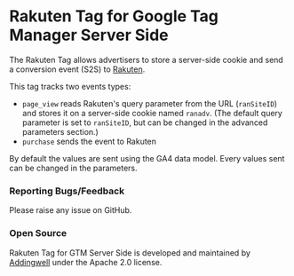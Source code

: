 # Rakuten Tag for Google Tag Manager Server Side

The Rakuten Tag allows advertisers to store a server-side cookie and send a conversion event (S2S) to [Rakuten](https://rakuten.com/ "Rakuten's Homepage").

This tag tracks two events types:
- `page_view` reads Rakuten's query parameter from the URL (`ranSiteID`) and stores it on a server-side cookie named `ranadv`. (The default query parameter is set to `ranSiteID`, but can be changed in the advanced parameters section.)
- `purchase` sends the event to Rakuten


By default the values are sent using the GA4 data model.
Every values sent can be changed in the parameters.


### Reporting Bugs/Feedback
Please raise any issue on GitHub.

### Open Source
Rakuten Tag for GTM Server Side is developed and maintained by [Addingwell](https://www.addingwell.com/) under the Apache 2.0 license.